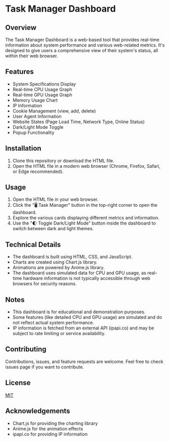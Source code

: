 # Task Manager Dashboard

## Overview
The Task Manager Dashboard is a web-based tool that provides real-time information about system performance and various web-related metrics. It's designed to give users a comprehensive view of their system's status, all within their web browser.

## Features
- System Specifications Display
- Real-time CPU Usage Graph
- Real-time GPU Usage Graph
- Memory Usage Chart
- IP Information
- Cookie Management (view, add, delete)
- User Agent Information
- Website States (Page Load Time, Network Type, Online Status)
- Dark/Light Mode Toggle
- Popup Functionality

## Installation
1. Clone this repository or download the HTML file.
2. Open the HTML file in a modern web browser (Chrome, Firefox, Safari, or Edge recommended).

## Usage
1. Open the HTML file in your web browser.
2. Click the "🖥️ Task Manager" button in the top-right corner to open the dashboard.
3. Explore the various cards displaying different metrics and information.
4. Use the "🌓 Toggle Dark/Light Mode" button inside the dashboard to switch between dark and light themes.

## Technical Details
- The dashboard is built using HTML, CSS, and JavaScript.
- Charts are created using Chart.js library.
- Animations are powered by Anime.js library.
- The dashboard uses simulated data for CPU and GPU usage, as real-time hardware information is not typically accessible through web browsers for security reasons.

## Notes
- This dashboard is for educational and demonstration purposes.
- Some features (like detailed CPU and GPU usage) are simulated and do not reflect actual system performance.
- IP information is fetched from an external API (ipapi.co) and may be subject to rate limiting or service availability.

## Contributing
Contributions, issues, and feature requests are welcome. Feel free to check issues page if you want to contribute.

## License
[MIT](https://choosealicense.com/licenses/mit/)

## Acknowledgements
- Chart.js for providing the charting library
- Anime.js for the animation effects
- ipapi.co for providing IP information
